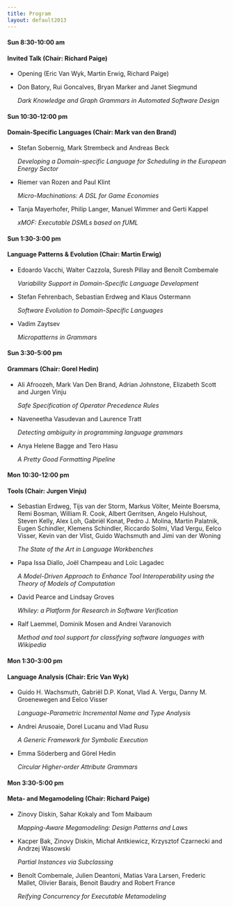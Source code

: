 ```yaml
---
title: Program
layout: default2013
---
```


#### Sun 8:30-10:00 am
#### Invited Talk (Chair: Richard Paige)

* Opening (Eric Van Wyk, Martin Erwig, Richard Paige)
* Don Batory, Rui Goncalves, Bryan Marker and Janet Siegmund

  _Dark Knowledge and Graph Grammars in Automated Software Design_

#### Sun 10:30-12:00 pm
#### Domain-Specific Languages (Chair: Mark van den Brand)

* Stefan Sobernig, Mark Strembeck and Andreas Beck

  _Developing a Domain-specific Language for Scheduling in the European Energy Sector_

* Riemer van Rozen and Paul Klint

  _Micro-Machinations: A DSL for Game Economies_

* Tanja Mayerhofer, Philip Langer, Manuel Wimmer and Gerti Kappel

  _xMOF: Executable DSMLs based on fUML_

#### Sun 1:30-3:00 pm
#### Language Patterns & Evolution (Chair: Martin Erwig)

* Edoardo Vacchi, Walter Cazzola, Suresh Pillay and Benoît Combemale

  _Variability Support in Domain-Specific Language Development_

* Stefan Fehrenbach, Sebastian Erdweg and Klaus Ostermann

  _Software Evolution to Domain-Specific Languages_

* Vadim Zaytsev

  _Micropatterns in Grammars_

#### Sun 3:30-5:00 pm
#### Grammars (Chair: Gorel Hedin)

* Ali Afroozeh, Mark Van Den Brand, Adrian Johnstone, Elizabeth Scott and Jurgen Vinju

  _Safe Specification of Operator Precedence Rules_

* Naveneetha Vasudevan and Laurence Tratt

  _Detecting ambiguity in programming language grammars_

* Anya Helene Bagge and Tero Hasu

  _A Pretty Good Formatting Pipeline_

#### Mon 10:30-12:00 pm
#### Tools (Chair: Jurgen Vinju)

* Sebastian Erdweg, Tijs van der Storm, Markus Völter, Meinte Boersma, Remi Bosman, William R. Cook, Albert Gerritsen, Angelo Hulshout, Steven Kelly, Alex Loh, Gabriël Konat, Pedro J. Molina, Martin Palatnik, Eugen Schindler, Klemens Schindler, Riccardo Solmi, Vlad Vergu, Eelco Visser, Kevin van der Vlist, Guido Wachsmuth and Jimi van der Woning

  _The State of the Art in Language Workbenches_ 

* Papa Issa Diallo, Joël Champeau and Loïc Lagadec

  _A Model-Driven Approach to Enhance Tool Interoperability using the Theory of Models of Computation_

* David Pearce and Lindsay Groves

  _Whiley: a Platform for Research in Software Verification_

* Ralf Laemmel, Dominik Mosen and Andrei Varanovich

  _Method and tool support for classifying software languages with Wikipedia_

#### Mon 1:30-3:00 pm
#### Language Analysis (Chair: Eric Van Wyk)

* Guido H. Wachsmuth, Gabriël D.P. Konat, Vlad A. Vergu, Danny
  M. Groenewegen and Eelco Visser 

  _Language-Parametric Incremental Name and Type Analysis_

* Andrei Arusoaie, Dorel Lucanu and Vlad Rusu

  _A Generic Framework for Symbolic Execution_

* Emma Söderberg and Görel Hedin

  _Circular Higher-order Attribute Grammars_

#### Mon 3:30-5:00 pm
#### Meta- and Megamodeling (Chair: Richard Paige)

* Zinovy Diskin, Sahar Kokaly and Tom Maibaum

  _Mapping-Aware Megamodeling: Design Patterns and Laws_

* Kacper Bak, Zinovy Diskin, Michał Antkiewicz, Krzysztof Czarnecki and Andrzej Wasowski

  _Partial Instances via Subclassing_

* Benoît Combemale, Julien Deantoni, Matias Vara Larsen, Frederic Mallet, Olivier Barais, Benoit Baudry and Robert France

  _Reifying Concurrency for Executable Metamodeling_
